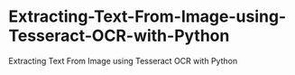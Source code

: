 # Extracting-Text-From-Image-using-Tesseract-OCR-with-Python
Extracting Text From Image using Tesseract OCR with Python
